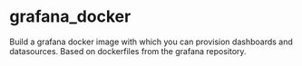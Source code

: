 # grafana_docker
Build a grafana docker image with which you can provision dashboards and datasources. Based on dockerfiles from the grafana repository.
